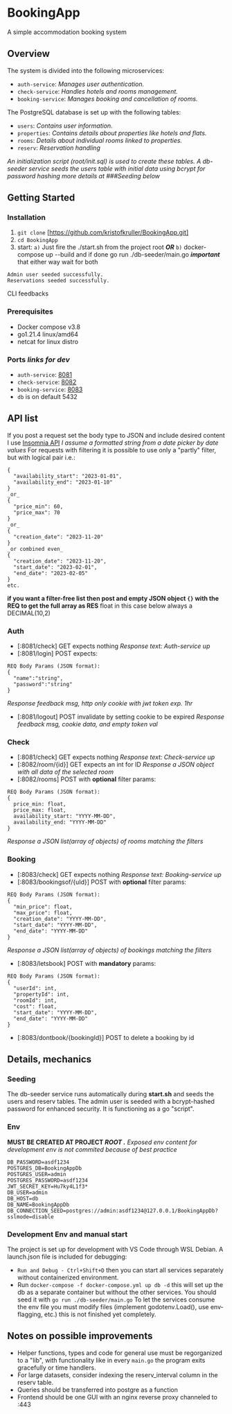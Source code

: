 # BookingApp
A simple accommodation booking system

## Overview
The system is divided into the following microservices:

- `auth-service`: *Manages user authentication.*
- `check-service`: *Handles hotels and rooms management.*
- `booking-service`: *Manages booking and cancellation of rooms.*

The PostgreSQL database is set up with the following tables:

- `users`: *Contains user information.*
- `properties`: *Contains details about properties like hotels and flats.*
- `rooms`: *Details about individual rooms linked to properties.*
- `reserv`: *Reservation handling*

*An initialization script (root/init.sql) is used to create these tables. A db-seeder service seeds the users table with initial data using bcrypt for password hashing more details at ###Seeding below*

## Getting Started
### Installation
1. `git clone` [https://github.com/kristofkruller/BookingApp.git]
2. `cd BookingApp`
3. start:
`a)` Just fire the ./start.sh from the project root 
**_OR_** 
`b)` docker-compose up --build and if done go run ./db-seeder/main.go
**_important_** that either way wait for both
```
Admin user seeded successfully.
Reservations seeded successfully.
```
CLI feedbacks

### Prerequisites
- Docker compose v3.8
- go1.21.4 linux/amd64
- netcat for linux distro

### Ports _links for dev_
- `auth-service`: [8081](http://127.0.0.1:8081)
- `check-service`: [8082](http://127.0.0.1:8082)
- `booking-service`: [8083](http://127.0.0.1:8083)
- `db` is on default 5432

## API list
If you post a request set the body type to JSON and include desired content I use [Insomnia API](https://insomnia.rest/)
_I assume a formatted string from a date picker by date values_
For requests with filtering it is possible to use only a "partly" filter, but with logical pair i.e.:
```
{
  "availability_start": "2023-01-01",
  "availability_end": "2023-01-10"
}
_or_
{
  "price_min": 60,
  "price_max": 70
}
_or_
{
  "creation_date": "2023-11-20"
}
_or combined even_
{
  "creation_date": "2023-11-20",
  "start_date": "2023-02-01",
  "end_date": "2023-02-05"
}
etc.
```
**if you want a filter-free list then post and empty JSON object `{}` with the REQ to get the full array as RES**
float in this case below always a DECIMAL(10,2)

### Auth
- [:8081/check] GET expects nothing
_Response text: Auth-service up_
- [:8081/login] POST expects:
```
REQ Body Params (JSON format):
{
  "name":"string",
  "password":"string"
}
```
_Response feedback msg, http only cookie with jwt token exp. 1hr_
- [:8081/logout] POST invalidate by setting cookie to be expired
_Response feedback msg, cookie data, and empty token val_

### Check
- [:8081/check] GET expects nothing
_Response text: Check-service up_
- [:8082/room/{id}] GET expects an int for ID
_Response a JSON object with all data of the selected room_
- [:8082/rooms] POST with **optional** filter params:
```
REQ Body Params (JSON format):
{
  price_min: float,
  price_max: float,
  availability_start: "YYYY-MM-DD",
  availability_end: "YYYY-MM-DD"
}
```
_Response a JSON list(array of objects) of rooms matching the filters_

### Booking
- [:8083/check] GET expects nothing
_Response text: Booking-service up_
- [:8083/bookingsof/{uId}] POST with **optional** filter params:
```
REQ Body Params (JSON format):
{
  "min_price": float,
  "max_price": float,
  "creation_date": "YYYY-MM-DD",
  "start_date": "YYYY-MM-DD",
  "end_date": "YYYY-MM-DD"
}
```
_Response a JSON list(array of objects) of bookings matching the filters_
- [:8083/letsbook] POST with **mandatory** params:
```
REQ Body Params (JSON format):
{
  "userId": int,
  "propertyId": int,
  "roomId": int,
  "cost": float,
  "start_date": "YYYY-MM-DD",
  "end_date": "YYYY-MM-DD"
}
```
- [:8083/dontbook/{bookingId}] POST to delete a booking by id

## Details, mechanics
### Seeding
The db-seeder service runs automatically during **start.sh** and seeds the users and reserv tables.
The admin user is seeded with a bcrypt-hashed password for enhanced security.
It is functioning as a go "script".

### Env
**MUST BE CREATED AT PROJECT _ROOT ._**
_Exposed env content for development_
*env is not commited because of best practice*
```
DB_PASSWORD=asdf1234
POSTGRES_DB=BookingAppDb
POSTGRES_USER=admin
POSTGRES_PASSWORD=asdf1234
JWT_SECRET_KEY=Hu7ky4L1f3*
DB_USER=admin
DB_HOST=db
DB_NAME=BookingAppDb
DB_CONNECTION_SEED=postgres://admin:asdf1234@127.0.0.1/BookingAppDb?sslmode=disable
```

### Development Env and manual start
The project is set up for development with VS Code through WSL Debian. A launch.json file is included for debugging:
- `Run and Debug - Ctrl+Shift+D` then you can start all services separately without containerized environment.
- Run `docker-compose -f docker-compose.yml up db -d` this will set up the db as a separate container but without the other services. You should seed it with `go run ./db-seeder/main.go`
To let the services consume the env file you must modify files (implement godotenv.Load(), use env-flagging, etc.) this is not finished yet completely.

## Notes on possible improvements
- Helper functions, types and code for general use must be regorganized to a "lib", with functionality like in every `main.go` the program exits gracefully or time handlers. 
- For large datasets, consider indexing the reserv_interval column in the reserv table.
- Queries should be transferred into postgre as a function
- Frontend should be one GUI with an nginx reverse proxy channeled to :443
